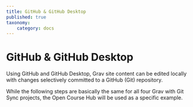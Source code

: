 ```yaml
---
title: GitHub & GitHub Desktop
published: true
taxonomy:
    category: docs
---
```


# GitHub & GitHub Desktop

Using GitHub and GitHub Desktop, Grav site content can be edited locally with changes selectively committed to a GitHub (Git) repository.

While the following steps are basically the same for all four Grav with Git Sync projects, the Open Course Hub will be used as a specific example.
